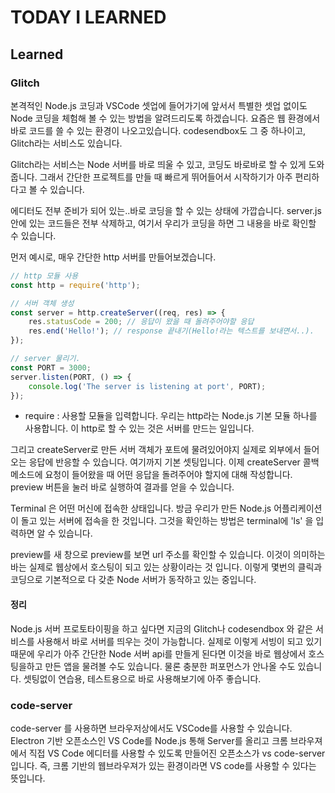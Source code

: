 # TODAY I LEARNED

## Learned

### Glitch

본격적인 Node.js 코딩과 VSCode 셋업에 들어가기에 앞서서
특별한 셋업 없이도 Node 코딩을 체험해 볼 수 있는 방법을 알려드리도록 하겠습니다.
요즘은 웹 환경에서 바로 코드를 쓸 수 있는 환경이 나오고있습니다. codesendbox도 그 중 하나이고, Glitch라는 서비스도 있습니다.

Glitch라는 서비스는 Node 서버를 바로 띄울 수 있고, 코딩도 바로바로 할 수 있게 도와줍니다. 그래서 간단한 프로젝트를 만들 때 빠르게 뛰어들어서 시작하기가 아주 편리하다고 볼 수 있습니다.

에디터도 전부 준비가 되어 있는..바로 코딩을 할 수 있는 상태에 가깝습니다.
server.js안에 있는 코드들은 전부 삭제하고, 여기서 우리가 코딩을 하면 그 내용을 바로 확인할 수 있습니다.

먼저 예시로, 매우 간단한 http 서버를 만들어보겠습니다.

```javascript
// http 모듈 사용
const http = require('http');

// 서버 객체 생성
const server = http.createServer((req, res) => {
    res.statusCode = 200; // 응답이 왔을 때 돌려주어야할 응답
    res.end('Hello!'); // response 끝내기(Hello!라는 텍스트를 보내면서..).
});

// server 물리기.
const PORT = 3000;
server.listen(PORT, () => {
    console.log('The server is listening at port', PORT);
});
```

- require : 사용할 모듈을 입력합니다.
우리는 http라는 Node.js 기본 모듈 하나를 사용합니다.
이 http로 할 수 있는 것은 서버를 만드는 일입니다.

그리고 createServer로 만든 서버 객체가 포트에 물려있어야지 실제로 외부에서 들어오는 응답에 반응할 수 있습니다.
여기까지 기본 셋팅입니다.
이제 createServer 콜백 메소드에 요청이 들어왔을 때 어떤 응답을 돌려주어야 할지에 대해 작성합니다.
preview 버튼을 눌러 바로 실행하여 결과를 얻을 수 있습니다.

Terminal 은 어떤 머신에 접속한 상태입니다. 방금 우리가 만든  Node.js 어플리케이션이 돌고 있는 서버에 접속을 한 것입니다. 그것을 확인하는 방법은 terminal에 'ls' 을 입력하면 알 수 있습니다.

preview를 새 창으로 preview를 보면 url 주소를 확인할 수 있습니다. 이것이 의미하는 바는 실제로 웹상에서 호스팅이 되고 있는 상황이라는 것 입니다.
이렇게 몇번의 클릭과 코딩으로 기본적으로 다 갖춘 Node 서버가 동작하고 있는 중입니다.

#### 정리

Node.js 서버 프로토타이핑을 하고 싶다면 지금의 Glitch나 codesendbox 와 같은 서비스를 사용해서 바로 서버를 띄우는 것이 가능합니다. 실제로 이렇게 서빙이 되고 있기 때문에 우리가 아주 간단한 Node 서버 api를 만들게 된다면 이것을 바로 웹상에서 호스팅을하고 만든 앱을 물려볼 수도 있습니다. 물론 충분한 퍼포먼스가 안나올 수도 있습니다.
셋팅없이 연습용, 테스트용으로 바로 사용해보기에 아주 좋습니다.

### code-server

code-server 를 사용하면 브라우저상에서도 VSCode를 사용할 수 있습니다.
Electron 기반 오픈소스인 VS Code를 Node.js 통해 Server를 올리고 크롬 브라우져에서 직접 VS Code 에디터를 사용할 수 있도록 만들어진 오픈소스가 vs code-server입니다.
즉, 크롬 기반의 웹브라우져가 있는 환경이라면 VS code를 사용할 수 있다는 뜻입니다.


